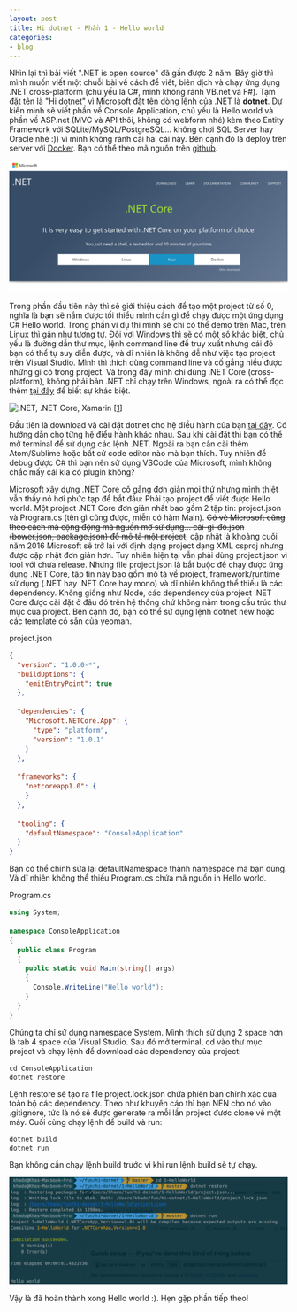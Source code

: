 ```yaml
---
layout: post
title: Hi dotnet - Phần 1 - Hello world
categories:
- blog
---
```


Nhìn lại thì bài viết ".NET is open source" đã gần được 2 năm. Bây giờ thì mình muốn viết một chuỗi bài về cách để viết, biên dịch và chạy ứng dụng .NET cross-platform (chủ yếu là C#, mình không rảnh VB.net và F#). Tạm đặt tên là "Hi dotnet" vì Microsoft đặt tên dòng lệnh của .NET là **dotnet**. Dự kiến mình sẽ viết phần về Console Application, chủ yếu là Hello world và  phần về ASP.net (MVC và API thôi, không có webform nhé) kèm theo Entity Framework với SQLite/MySQL/PostgreSQL... không chơi SQL Server hay Oracle nhé :)) vì mình không rảnh cài hai cái này. Bên cạnh đó là deploy trên server với [Docker](https://www.docker.com/). Bạn có thể theo mã nguồn trên [github](https://github.com/nguyenkha/hi-dotnet).

![.NET Core](/assets/img/dotnet-0.png)

Trong phần đầu tiên này thì sẽ giới thiệu cách để tạo một project từ số 0, nghĩa là bạn sẽ nắm được tối thiểu mình cần gì để chạy được một ứng dụng C# Hello world. Trong phần ví dụ thì mình sẽ chỉ có thể demo trên Mac, trên Linux thì gần như tương tự. Đối vơi Windows thì sẽ có một số khác biệt, chủ yếu là đường dẫn thư mục, lệnh command line để truy xuất nhưng cái đó bạn có thể tự suy diễn được, và dĩ nhiên là không dễ như việc tạo project trên Visual Studio. Mình thì thích dùng command line và cố gắng hiểu được những gì có trong project. Và trong đây mình chỉ dùng .NET Core (cross-platform), không phải bản .NET chỉ chạy trên Windows, ngoài ra có thể đọc thêm [tại đây](https://blogs.msdn.microsoft.com/dotnet/2016/09/26/introducing-net-standard/) để biết sự khác biệt.

![.NET, .NET Core, Xamarin](https://msdnshared.blob.core.windows.net/media/2016/09/dotnet-tomorrow.png)
[[1]]

Đầu tiên là download và cài đặt dotnet cho hệ điều hành của bạn [tại đây](https://www.microsoft.com/net/core). Có hướng dẫn cho từng hệ điều hành khác nhau. Sau khi cài đặt thì bạn có thể mở terminal để sử dụng các lệnh .NET. Ngoài ra bạn cần cài thêm Atom/Sublime hoặc bất cứ code editor nào mà bạn thích. Tuy nhiên để debug được C# thì bạn nên sử dụng VSCode của Microsoft, mình không chắc mấy cái kia có plugin không?

Microsoft xây dựng .NET Core cố gắng đơn giản mọi thứ nhưng mình thiệt vẫn thấy nó hơi phức tạp để bắt đầu: Phải tạo project để viết được Hello world. Một project .NET Core đơn giản nhất bao gồm 2 tập tin: project.json và Program.cs (tên gì cũng được, miễn có hàm Main). ~~Có vẻ Microsoft cũng theo cách mà cộng động mã nguồn mở sử dụng... cái-gì-đó.json (bower.json, package.json) để mô tả một project~~, cập nhật là khoảng cuối năm 2016 Microsoft sẽ trở lại với định dạng project dạng XML csproj nhưng được cập nhật đơn giản hơn. Tuy nhiên hiện tại vẫn phải dùng project.json vì tool với chưa release. Nhưng file project.json là bắt buộc để chạy được ứng dụng .NET Core, tập tin này bao gồm mô tả về project, framework/runtime sử dụng (.NET hay .NET Core hay mono) và dĩ nhiên không thể thiếu là các dependency. Không giống như Node, các dependency của project .NET Core được cài đặt ở đâu đó trên hệ thống chứ không nằm trong cấu trúc thư mục của project. Bên cạnh đó, bạn có thể sử dụng lệnh dotnet new hoặc các template có sẵn của yeoman.

project.json

```json
{
  "version": "1.0.0-*",
  "buildOptions": {
    "emitEntryPoint": true
  },

  "dependencies": {
    "Microsoft.NETCore.App": {
      "type": "platform",
      "version": "1.0.1"
    }
  },

  "frameworks": {
    "netcoreapp1.0": {
    }
  },

  "tooling": {
    "defaultNamespace": "ConsoleApplication"
  }
}
```

Bạn có thể chỉnh sửa lại defaultNamespace thành namespace mà bạn dùng. Và dĩ nhiên không thể thiếu Program.cs chứa mã nguồn in Hello world.

Program.cs

```cs
using System;

namespace ConsoleApplication
{
  public class Program
  {
    public static void Main(string[] args)
    {
      Console.WriteLine("Hello world");
    }
  }
}
```

Chúng ta chỉ sử dụng namespace System. Mình thích sử dụng 2 space hơn là tab 4 space của Visual Studio. Sau đó mở terminal, cd vào thư mục project và chạy lệnh để download các dependency của project:

```
cd ConsoleApplication
dotnet restore
```

Lệnh restore sẽ tạo ra file project.lock.json chứa phiên bản chính xác của toàn bộ các dependency. Theo như khuyến cáo thì bạn NÊN cho nó vào .gitignore, tức là nó sẽ được generate ra mỗi lần project được clone về một máy. Cuối cùng chạy lệnh để build và run:

```
dotnet build
dotnet run
```

Bạn không cần chạy lệnh build trước vì khi run lệnh build sẽ tự chạy.

![Hello world](/assets/img/dotnet-1.png)

Vậy là đã hoàn thành xong Hello world :). Hẹn gặp phần tiếp theo!

[1]: https://blogs.msdn.microsoft.com/dotnet/2016/09/26/introducing-net-standard/ "Introducing .NET Standard"
